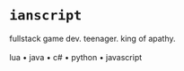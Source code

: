 # `ianscript`

fullstack game dev. teenager. king of apathy.  
<br> lua • java • c# • python • javascript

